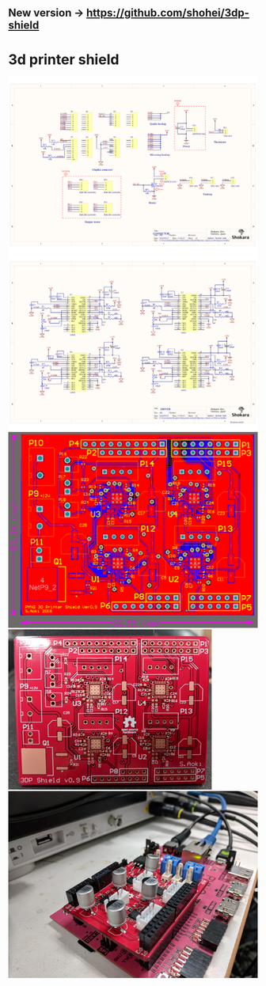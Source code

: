 ## New version -> https://github.com/shohei/3dp-shield
# 3d printer shield


![](image/sch1.png)
![](image/sch2.png)
![](image/pcb.png)
![](image/ordered.png)
![](image/shield.png)
